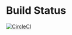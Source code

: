 
# Build Status

[![CircleCI](https://circleci.com/gh/aradev/hugo-to-aws-s3/tree/master.svg?style=svg&circle-token=a132c814936bbd3616af18bc2daac56b409362a4)](https://circleci.com/gh/aradev/hugo-to-aws-s3/tree/master)
